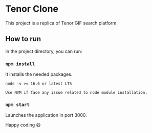 # Tenor Clone

This project is a replica of Tenor GIF search platform.

## How to run

In the project directory, you can run:

### `npm install`

It installs the needed packages.

`node -v >= 16.6 or latest LTS`

`Use NVM if face any issue related to node module installation.`

### `npm start`

Launches the application in port 3000.

Happy coding 😄
